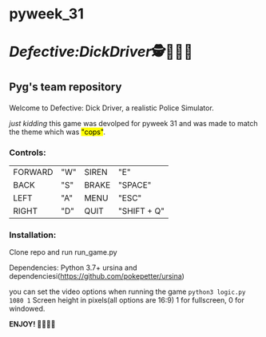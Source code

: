 # pyweek_31
<!DOCTYPE html PUBLIC "-//W3C//DTD XHTML 1.0 Transitional//EN" "http://www.w3.org/TR/xhtml1/DTD/xhtml1-transitional.dtd">
<html xmlns="http://www.w3.org/1999/xhtml">
</head>
<body>
<h1><strong><em class="detail">Defective:</em><em class=" name">Dick</em><em class = " something ">Driver</em>🕵👮🕵️‍♀️</h1></strong>

<h2><p>Pyg's team repository</h2>

Welcome to Defective: Dick Driver, a realistic Police Simulator.

<em class = "something ">just kidding </em>this game was devolped for pyweek 31 and was made to match the theme which was <mark> "cops"</mark>.</br>

<h3>Controls: </h3>
<table style="width:100%">
    
  <tr>
  <em>
    <td>FORWARD</td>
    <td>"W"</td>
    <td>SIREN</td>
    <td>"E"</td>
    </em>  
  </tr>
  <tr>
    <td>BACK</td>
    <td>"S"</td>
    <td>BRAKE</td>
    <td>"SPACE"</td>
  </tr>
  <tr>
    <td>LEFT</td>
    <td>"A"</td>
    <td>MENU</td>
    <td>"ESC"</td>
  </tr>
  <tr>
    <td>RIGHT</td>
    <td>"D"</td>
    <td>QUIT</td>
    <td>"SHIFT + Q"</td>
  </tr>
</table>

<p>
<p>
<p>
</p>

<h3>Installation:</h3>
Clone repo and run run_game.py

Dependencies:
	Python 3.7+
	ursina and dependenciesi(https://github.com/pokepetter/ursina)

you can set the video options when running the game
```python3 logic.py 1080 1```
Screen height in pixels(all options are 16:9)
1 for fullscreen, 0 for windowed.


<strong>ENJOY! 💎🙌🚀😎</strong></p>
</body>
</html>
